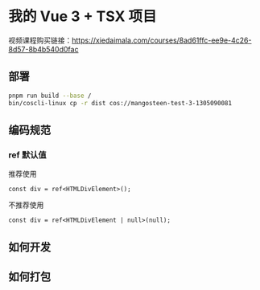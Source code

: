# 我的 Vue 3 + TSX 项目

视频课程购买链接：https://xiedaimala.com/courses/8ad61ffc-ee9e-4c26-8d57-8b4b540d0fac

## 部署

```bash
pnpm run build --base /
bin/coscli-linux cp -r dist cos://mangosteen-test-3-1305090081
```

## 编码规范

### ref 默认值

推荐使用

```tsx
const div = ref<HTMLDivElement>();
```

不推荐使用

```tsx
const div = ref<HTMLDivElement | null>(null);
```

## 如何开发

## 如何打包
